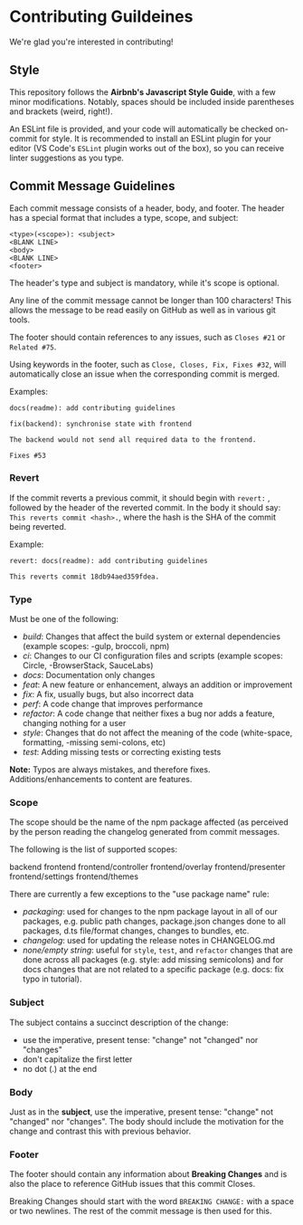 # Contributing Guildeines

We're glad you're interested in contributing!

## Style

This repository follows the **Airbnb's Javascript Style Guide**, with a few minor modifications. Notably, spaces should be included inside parentheses and brackets (weird, right!).

An ESLint file is provided,
and your code will automatically be checked on-commit for style.
It is recommended to install an ESLint plugin for your editor (VS Code's `ESLint` plugin works out of the box), so you can receive linter suggestions as you type.

## Commit Message Guidelines

Each commit message consists of a header, body, and footer. The header has a special format that includes a type, scope, and subject:

```
<type>(<scope>): <subject>
<BLANK LINE>
<body>
<BLANK LINE>
<footer>
````

The header's type and subject is mandatory, while it's scope is optional.

Any line of the commit message cannot be longer than 100 characters! This allows the message to be read easily on GitHub as well as in various git tools.

The footer should contain references to any issues, such as `Closes #21` or `Related #75`.

Using keywords in the footer, such as `Close, Closes, Fix, Fixes #32`, will automatically close an issue when the corresponding commit is merged.

Examples:
```
docs(readme): add contributing guidelines
```
```
fix(backend): synchronise state with frontend

The backend would not send all required data to the frontend.

Fixes #53
```

### Revert
If the commit reverts a previous commit, it should begin with `revert:` , followed by the header of the reverted commit. In the body it should say: `This reverts commit <hash>.`, where the hash is the SHA of the commit being reverted.

Example:
```
revert: docs(readme): add contributing guidelines

This reverts commit 18db94aed359fdea.
```

### Type

Must be one of the following:

- *build*: Changes that affect the build system or external dependencies (example scopes:  -gulp, broccoli, npm)
- *ci*: Changes to our CI configuration files and scripts (example scopes: Circle,  -BrowserStack, SauceLabs)
- *docs*: Documentation only changes
- *feat*: A new feature or enhancement, always an addition or improvement
- *fix*: A fix, usually bugs, but also incorrect data
- *perf*: A code change that improves performance
- *refactor*: A code change that neither fixes a bug nor adds a feature, changing nothing for a user
- *style*: Changes that do not affect the meaning of the code (white-space, formatting,  -missing semi-colons, etc)
- *test*: Adding missing tests or correcting existing tests

**Note:** Typos are always mistakes, and therefore fixes. Additions/enhancements to content are features.

### Scope

The scope should be the name of the npm package affected (as perceived by the person reading the changelog generated from commit messages.

The following is the list of supported scopes:

backend
frontend
frontend/controller
frontend/overlay
frontend/presenter
frontend/settings
frontend/themes

There are currently a few exceptions to the "use package name" rule:

- *packaging*: used for changes to the npm package layout in all of our packages, e.g. public path changes, package.json changes done to all packages, d.ts file/format changes, changes to bundles, etc.
- *changelog*: used for updating the release notes in CHANGELOG.md
- *none/empty string*: useful for `style`, `test`, and `refactor` changes that are done across all packages (e.g. style: add missing semicolons) and for docs changes that are not related to a specific package (e.g. docs: fix typo in tutorial).

### Subject

The subject contains a succinct description of the change:

- use the imperative, present tense: "change" not "changed" nor "changes"
- don't capitalize the first letter
- no dot (.) at the end

### Body

Just as in the **subject**, use the imperative, present tense: "change" not "changed" nor "changes". The body should include the motivation for the change and contrast this with previous behavior.

### Footer
The footer should contain any information about **Breaking Changes** and is also the place to reference GitHub issues that this commit Closes.

Breaking Changes should start with the word `BREAKING CHANGE:` with a space or two newlines. The rest of the commit message is then used for this.
